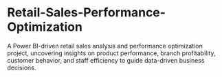 # Retail-Sales-Performance-Optimization
A Power BI-driven retail sales analysis and performance optimization project, uncovering insights on product performance, branch profitability, customer behavior, and staff efficiency to guide data-driven business decisions.
